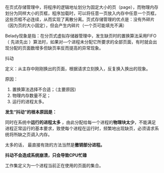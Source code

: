 

 在页式存储管理中，将程序的逻辑地址划分为固定大小的页（page），而物理内存划分为同样大小的页框，程序加载时，可以将任意一页放入内存中任意一个页框，这些页框不必连续，从而实现了离散分离。页式存储管理的优点是：没有外碎片（因为页的大小固定），但会产生内碎片（一个页可能填充不满）



Belady现象是指：在分页式虚拟存储器管理中，发生缺页时的置换算法采用FIFO（ 先进先出 ）算法时，如果对—个进程未分配它所要求的全部页面，有时就会出现分配的页面数增多但缺页率反而提高的异常现象。





抖动

定义：从主存中刚刚换出的页面，根据请求立刻换入，反复换入换出的现象。

原因：

1. 置换算法选择不合适；（主要原因）
2. 物理内存数量不足；
3. 运行的进程太多。

**发生“抖动”的根本原因是：**

   同时在系统中**运行的进程太多** ，由此分配给每一个进程的**物理块太少**，不能满足进程正常运行的基本要求，致使每个进程在运行时，频繁地出现缺页，必须请求系统将所缺之页调入内存。

太多的话， 最直接有效的方法当然是**撤销部分进程。**

  **抖动不会造成系统崩溃，只会导致CPU忙碌**





工作集定义为一个进程当前正在使用的页面的集合。 